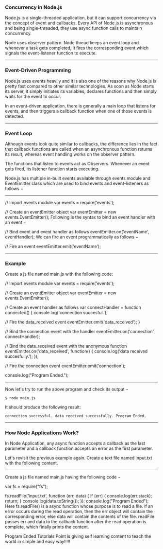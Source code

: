 ### Concurrency in Node.js

Node.js is a single-threaded application, but it can support concurrency via the concept of event and callbacks. Every API of Node.js is asynchronous and being single-threaded, they use async function calls to maintain concurrency. 

Node uses observer pattern. Node thread keeps an event loop and whenever a task gets completed, it fires the corresponding event which signals the event-listener function to execute.

---
### Event-Driven Programming
Node.js uses events heavily and it is also one of the reasons why Node.js is pretty fast compared to other similar technologies. As soon as Node starts its server, it simply initiates its variables, declares functions and then simply waits for the event to occur.

In an event-driven application, there is generally a main loop that listens for events, and then triggers a callback function when one of those events is detected.

---
### Event Loop
Although events look quite similar to callbacks, the difference lies in the fact that callback functions are called when an asynchronous function returns its result, whereas event handling works on the observer pattern. 

The functions that listen to events act as Observers. Whenever an event gets fired, its listener function starts executing. 

Node.js has multiple in-built events available through events module and EventEmitter class which are used to bind events and event-listeners as follows −

---
// Import events module
var events = require('events');

// Create an eventEmitter object
var eventEmitter = new events.EventEmitter();
Following is the syntax to bind an event handler with an event −

// Bind event and event handler as follows
eventEmitter.on('eventName', eventHandler);
We can fire an event programmatically as follows −

// Fire an event
eventEmitter.emit('eventName');

---
### Example
Create a js file named main.js with the following code:

// Import events module
var events = require('events');

// Create an eventEmitter object
var eventEmitter = new events.EventEmitter();

// Create an event handler as follows
var connectHandler = function connected() {
console.log('connection succesful.');

// Fire the data_received event
eventEmitter.emit('data_received');
}

// Bind the connection event with the handler
eventEmitter.on('connection', connectHandler);

// Bind the data_received event with the anonymous function
eventEmitter.on('data_received', function() {
console.log('data received succesfully.');
});

// Fire the connection event
eventEmitter.emit('connection');

console.log("Program Ended.");

---
Now let's try to run the above program and check its output −

``$ node main.js``

It should produce the following result:

``
connection successful.
data received successfully.
Program Ended.
``

---
### How Node Applications Work?
In Node Application, any async function accepts a callback as the last parameter and a callback function accepts an error as the first parameter. 

Let's revisit the previous example again. Create a text file named input.txt with the following content.

---
Create a js file named main.js having the following code −

var fs = require("fs");

fs.readFile('input.txt', function (err, data) {
if (err) {
console.log(err.stack);
return;
}
console.log(data.toString());
});
console.log("Program Ended");
Here fs.readFile() is a async function whose purpose is to read a file. If an error occurs during the read operation, then the err object will contain the corresponding error, else data will contain the contents of the file. readFile passes err and data to the callback function after the read operation is complete, which finally prints the content.

Program Ended
Tutorials Point is giving self learning content
to teach the world in simple and easy way!!!!!
